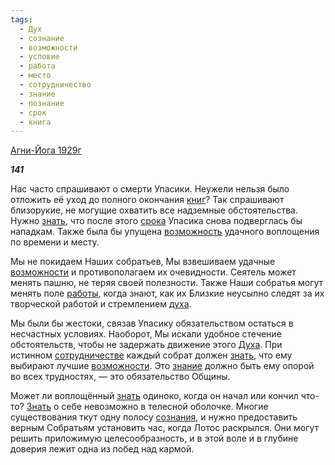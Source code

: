 ```yaml
---
tags:
  - Дух
  - сознание
  - возможности
  - условие
  - работа
  - место
  - сотрудничество
  - знание
  - познание
  - срок
  - книга
---
```

[Агни-Йога 1929г](https://127.0.0.1:4002/agni/1929)

___141___

Нас часто спрашивают о смерти Упасики. Неужели нельзя было отложить её уход до полного окончания [книг](../../../tags/#книга)? Так спрашивают близорукие, не могущие охватить все надземные обстоятельства. Нужно [знать](../../../tags/#познание), что после этого [срока](../../../tags/#срок) Упасика снова подверглась бы нападкам. Также была бы упущена [возможность](../../../tags/#[возможности](../../../tags/#возможности)) удачного воплощения по времени и месту.   

Мы не покидаем Наших собратьев, Мы взвешиваем удачные [возможности](../../../tags/#возможности) и противополагаем их очевидности. Сеятель может менять пашню, не теряя своей полезности. Также Наши собратья могут менять поле [работы](../../../tags/#работа), когда знают, как их Близкие неусыпно следят за их творческой работой и стремлением [духа](../../../tags/#Дух).   

Мы были бы жестоки, связав Упасику обязательством остаться в несчастных условиях. Наоборот, Мы искали удобное стечение обстоятельств, чтобы не задержать движение этого [Духа](../../../tags/#Дух). При истинном [сотрудничестве](../../../tags/#сотрудничество) каждый собрат должен [знать](../../../tags/#познание), что ему выбирают лучшие [возможности](../../../tags/#возможности). Это [знание](../../../tags/#знание) должно быть ему опорой во всех трудностях, — это обязательство Общины.   

Может ли воплощённый [знать](../../../tags/#познание) одиноко, когда он начал или кончил что-то? [Знать](../../../tags/#познание) о себе невозможно в телесной оболочке. Многие существования ткут одну полосу [сознания](../../../tags/#сознание), и нужно предоставить верным Собратьям установить час, когда Лотос раскрылся. Они могут решить приложимую целесообразность, и в этой воле и в глубине доверия лежит одна из побед над кармой.